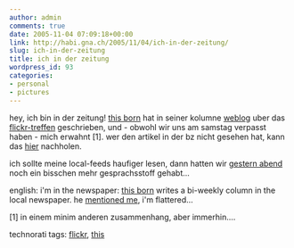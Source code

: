 ```yaml
---
author: admin
comments: true
date: 2005-11-04 07:09:18+00:00
link: http://habi.gna.ch/2005/11/04/ich-in-der-zeitung/
slug: ich-in-der-zeitung
title: ich in der zeitung
wordpress_id: 93
categories:
- personal
- pictures
---
```



hey, ich bin in der zeitung! [this born](http://www.borniert.com/) hat in seiner kolumne [weblog](http://www.espace.ch/page_183.html) uber das [flickr-treffen](http://www.flickr.com/photos/tags/chflickrmeetupoct05/) geschrieben, und - obwohl wir uns am samstag verpasst haben - mich erwahnt [1]. wer den artikel in der bz nicht gesehen hat, kann das [hier](http://www.espace.ch/artikel_146219.html) nachholen.
  
ich sollte meine local-feeds haufiger lesen, dann hatten wir [gestern abend](http://upcoming.org/event/39539/) noch ein bisschen mehr gesprachsstoff gehabt...



english: i'm in the newspaper: [this born](http://borniert.com/) writes a bi-weekly column in the local newspaper. he [mentioned me](http://www.borniert.com/?p=116), i'm flattered...



[1] in einem minim anderen zusammenhang, aber immerhin....





technorati tags: [flickr](http://www.technorati.com/tag/flickr), [this](http://www.technorati.com/tag/this)
